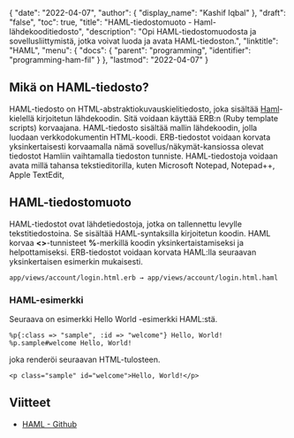 {
  "date": "2022-04-07",
  "author": {
    "display_name": "Kashif Iqbal"
},
  "draft": "false",
  "toc": true,
  "title": "HAML-tiedostomuoto - Haml-lähdekooditiedosto",
  "description": "Opi HAML-tiedostomuodosta ja sovellusliittymistä, jotka voivat luoda ja avata HAML-tiedoston.",
  "linktitle": "HAML",
  "menu": {
    "docs": {
      "parent": "programming",
      "identifier": "programming-ham-fil"
}
},
  "lastmod": "2022-04-07"
}

## Mikä on HAML-tiedosto?

HAML-tiedosto on HTML-abstraktiokuvauskielitiedosto, joka sisältää [Haml](https://haml.info/)-kielellä kirjoitetun lähdekoodin. Sitä voidaan käyttää ERB:n (Ruby template scripts) korvaajana. HAML-tiedosto sisältää mallin lähdekoodin, jolla luodaan verkkodokumentin HTML-koodi. ERB-tiedostot voidaan korvata yksinkertaisesti korvaamalla nämä sovellus/näkymät-kansiossa olevat tiedostot Hamliin vaihtamalla tiedoston tunniste. HAML-tiedostoja voidaan avata millä tahansa tekstieditorilla, kuten Microsoft Notepad, Notepad++, Apple TextEdit,

## HAML-tiedostomuoto

HAML-tiedostot ovat lähdetiedostoja, jotka on tallennettu levylle tekstitiedostoina. Se sisältää HAML-syntaksilla kirjoitetun koodin. HAML korvaa **<>**-tunnisteet **%**-merkillä koodin yksinkertaistamiseksi ja helpottamiseksi. ERB-tiedostot voidaan korvata HAML:lla seuraavan yksinkertaisen esimerkin mukaisesti.

```
app/views/account/login.html.erb → app/views/account/login.html.haml
```

### HAML-esimerkki

Seuraava on esimerkki Hello World -esimerkki HAML:stä.

```
%p{:class => "sample", :id => "welcome"} Hello, World!
%p.sample#welcome Hello, World!
```
joka renderöi seuraavan HTML-tulosteen.

```
<p class="sample" id="welcome">Hello, World!</p>
```

## Viitteet

* [HAML - Github](https://github.com/haml/haml)


